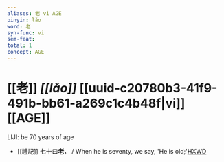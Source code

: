 ```yaml
---
aliases: 老 vi AGE
pinyin: lǎo
word: 老
syn-func: vi
sem-feat: 
total: 1
concept: AGE 
---
```

# [[老]] *[[lǎo]]*  [[uuid-c20780b3-41f9-491b-bb61-a269c1c4b48f|vi]] [[AGE]]
LIJI: be 70 years of age
 - [[禮記]] 七十曰**老**， / When he is seventy, we say, 'He is old;'[HXWD](https://hxwd.org/textview.html?location=KR1d0052_tls_001-8a.14)